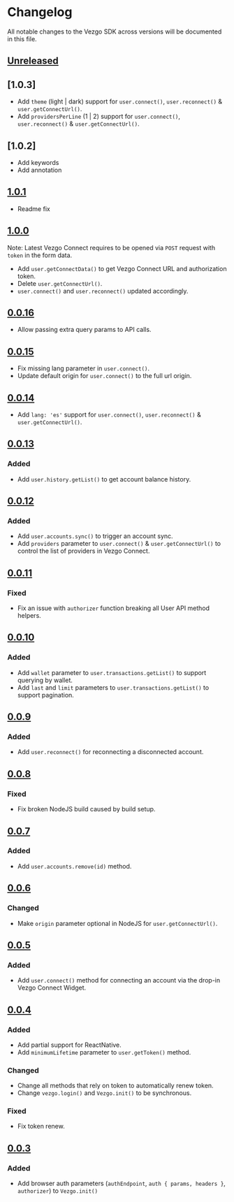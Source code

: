 # Changelog

All notable changes to the Vezgo SDK across versions will be documented in this file.

## [Unreleased]

## [1.0.3]
- Add `theme` (light | dark) support for `user.connect()`, `user.reconnect()` & `user.getConnectUrl()`.
- Add `providersPerLine` (1 | 2) support for `user.connect()`, `user.reconnect()` & `user.getConnectUrl()`.

## [1.0.2]
- Add keywords
- Add annotation

## [1.0.1]
- Readme fix

## [1.0.0]
Note: Latest Vezgo Connect requires to be opened via `POST` request with `token` in the form data.

- Add `user.getConnectData()` to get Vezgo Connect URL and authorization token.
- Delete `user.getConnectUrl()`.
- `user.connect()` and `user.reconnect()` updated accordingly.

## [0.0.16]
- Allow passing extra query params to API calls.

## [0.0.15]
- Fix missing lang parameter in `user.connect()`.
- Update default origin for `user.connect()` to the full url origin.

## [0.0.14]

- Add `lang: 'es'` support for `user.connect()`, `user.reconnect()` & `user.getConnectUrl()`.

## [0.0.13]

### Added

- Add `user.history.getList()` to get account balance history.

## [0.0.12]

### Added

- Add `user.accounts.sync()` to trigger an account sync.
- Add `providers` parameter to `user.connect()` & `user.getConnectUrl()` to control the list of providers in Vezgo Connect.

## [0.0.11]

### Fixed

- Fix an issue with `authorizer` function breaking all User API method helpers.

## [0.0.10]

### Added

- Add `wallet` parameter to `user.transactions.getList()` to support querying by wallet.
- Add `last` and `limit` parameters to `user.transactions.getList()` to support pagination.

## [0.0.9]

### Added

- Add `user.reconnect()` for reconnecting a disconnected account.

## [0.0.8]

### Fixed

- Fix broken NodeJS build caused by build setup.

## [0.0.7]

### Added

- Add `user.accounts.remove(id)` method.

## [0.0.6]

### Changed

- Make `origin` parameter optional in NodeJS for `user.getConnectUrl()`.

## [0.0.5]

### Added

- Add `user.connect()` method for connecting an account via the drop-in Vezgo Connect Widget.

## [0.0.4]

### Added

- Add partial support for ReactNative.
- Add `minimumLifetime` parameter to `user.getToken()` method.

### Changed

- Change all methods that rely on token to automatically renew token.
- Change `vezgo.login()` and `Vezgo.init()` to be synchronous.

### Fixed

- Fix token renew.

## [0.0.3]

### Added

- Add browser auth parameters (`authEndpoint`, `auth { params, headers }`, `authorizer`) to `Vezgo.init()`

[Unreleased]: https://github.com/wealthica/vezgo-sdk-js/compare/v1.0.2...HEAD
[1.0.1]: https://github.com/wealthica/vezgo-sdk-js/compare/v1.0.1...v1.0.2
[1.0.1]: https://github.com/wealthica/vezgo-sdk-js/compare/v1.0.0...v1.0.1
[1.0.0]: https://github.com/wealthica/vezgo-sdk-js/compare/v0.0.16...v1.0.0
[0.0.16]: https://github.com/wealthica/vezgo-sdk-js/compare/v0.0.15...v0.0.16
[0.0.15]: https://github.com/wealthica/vezgo-sdk-js/compare/v0.0.14...v0.0.15
[0.0.14]: https://github.com/wealthica/vezgo-sdk-js/compare/v0.0.13...v0.0.14
[0.0.13]: https://github.com/wealthica/vezgo-sdk-js/compare/v0.0.12...v0.0.13
[0.0.12]: https://github.com/wealthica/vezgo-sdk-js/compare/v0.0.11...v0.0.12
[0.0.11]: https://github.com/wealthica/vezgo-sdk-js/compare/v0.0.10...v0.0.11
[0.0.10]: https://github.com/wealthica/vezgo-sdk-js/compare/v0.0.9...v0.0.10
[0.0.9]: https://github.com/wealthica/vezgo-sdk-js/compare/v0.0.8...v0.0.9
[0.0.8]: https://github.com/wealthica/vezgo-sdk-js/compare/v0.0.7...v0.0.8
[0.0.7]: https://github.com/wealthica/vezgo-sdk-js/compare/v0.0.6...v0.0.7
[0.0.6]: https://github.com/wealthica/vezgo-sdk-js/compare/v0.0.5...v0.0.6
[0.0.5]: https://github.com/wealthica/vezgo-sdk-js/compare/v0.0.4...v0.0.5
[0.0.4]: https://github.com/wealthica/vezgo-sdk-js/compare/v0.0.3...v0.0.4
[0.0.3]: https://github.com/wealthica/vezgo-sdk-js/compare/v0.0.2...v0.0.3
[0.0.2]: https://github.com/wealthica/vezgo-sdk-js/releases/tag/v0.0.2
